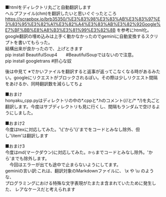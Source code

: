 ■htmlをディレクトリ丸ごと自動翻訳します  
ヘルプファイル(chm)を翻訳したいと思いぐぐったところ  
https://scrapbox.io/brb35350/%E3%83%98%E3%83%AB%E3%83%97%E3%83%95%E3%82%A1%E3%82%A4%E3%83%AB%E3%82%92Google%E7%BF%BB%E8%A8%B3%E3%81%99%E3%82%8B
を参考にhtml化。google翻訳の埋め込みは上手く動かなかったのでgeminiに自動変換するスクリプトを書いてもらった。  
結構出来が良かったので、上げときます  
pip install BeautifulSoup4　　#BeautifulSoupではないので注意。  
pip install googletrans       #肝心な奴  

後は中見て
※でかいファイルを翻訳すると返事が返ってこなくなる時があるみたい。googleにリクエストがブロックされるぽい。その際は少しリクエスト間隔をあけるか、同時翻訳数を減らしてちょ  

■おまけ  
honyaku_cpp.pyはディレクトリの中の*.cppと*.hのコメント(//と/* */)を丸ごと翻訳します。今度はサブディレクトリも見に行くし、間隔もランダムで空けるようにしました。  

■おまけ2  
今度はtexに対応してみた。'\\{'から'\\}'までをコードとみなし除外、但し'\item'は翻訳します  
  
■おまけ3  
今度はmd(マークダウン)に対応してみた。```から```までコードとみなし除外。'から'までも除外します。  
　今回はエラーが出ても途中で止まらないようにしてます。  
  geminiの言い訳:これは、翻訳対象のMarkdownファイルに、 \x や \u のような、  
  プログラミングにおける特殊な文字表現がたまたま含まれていたために発生した、 レアなケースだと考えられます  
